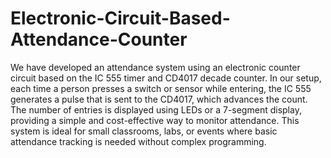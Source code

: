 # Electronic-Circuit-Based-Attendance-Counter
We have developed an attendance system using an electronic counter circuit based on the IC 555 timer and CD4017 decade counter. In our setup, each time a person presses a switch or sensor while entering, the IC 555 generates a pulse that is sent to the CD4017, which advances the count. The number of entries is displayed using LEDs or a 7-segment display, providing a simple and cost-effective way to monitor attendance. This system is ideal for small classrooms, labs, or events where basic attendance tracking is needed without complex programming.
